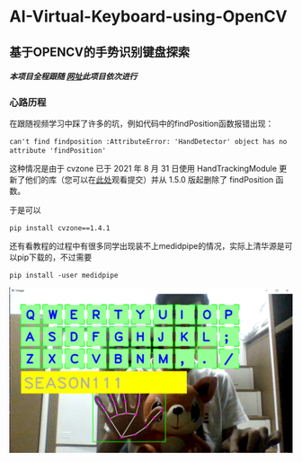 # AI-Virtual-Keyboard-using-OpenCV
## 基于OPENCV的手势识别键盘探索

##### 本项目全程跟随 [网址](https://www.computervision.zone/lessons/video-lesson-4/)此项目依次进行

### 心路历程

在跟随视频学习中踩了许多的坑，例如代码中的findPosition函数报错出现：

```
can't find findposition :AttributeError: 'HandDetector' object has no attribute 'findPosition'
```

这种情况是由于 cvzone 已于 2021 年 8 月 31 日使用 HandTrackingModule 更新了他们的库（您可以在[此处](https://github.com/cvzone/cvzone/commits/master)观看提交）并从 1.5.0 版起删除了 findPosition 函数。

于是可以

```
pip install cvzone==1.4.1
```

还有看教程的过程中有很多同学出现装不上medidpipe的情况，实际上清华源是可以pip下载的，不过需要

```
pip install -user medidpipe
```

![如图](https://github.com/Season111/AI-Virtual-Keyboard-using-OpenCV-/blob/main/image/123.png)
